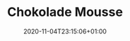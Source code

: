 ---
layout: recipe
date: 2020-11-04T23:15:06+01:00
title:  "Chokolade Mousse" # The title of your awesome recipe
image: awesome-recipe-image.jpg # Name of image in recipe bundle
imagecredit: https://placekitten.com/600/800 # URL to image source page, website, or creator
YouTubeID:  # The F2SYDXV1W1w part of https://www.youtube.com/watch?v=F2SYDXV1W1w
authorName: # Name of the recipe/article author
authorURL: # URL of their home website
sourceName: # Name of the source website
sourceURL: # Actual URL of the recipe itself
category: Dessert
tags: 
  - Chocolate 
yield: 4
prepTime: 15
cookTime: 0

ingredients:
- 9 eller 4? stk. Æggeblommer
- 6 spsk. Sukker
- 300 g Mørk Chokolade
- 7,5 dL Piskefløde

directions:
- Pisk Æg og Sukker til det er hvidt
- Smelt Chokolade og pisk det sammen
- Pisk fløden og vend det forsigtigt i 
---